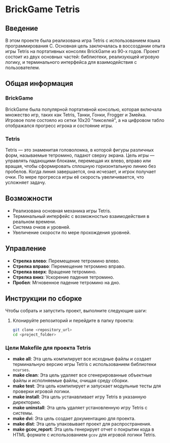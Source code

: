 # BrickGame Tetris

## Введение

В этом проекте была реализована игра Tetris с использованием языка программирования C. Основная цель заключалась в воссоздании опыта игры Tetris на портативных консолях BrickGame из 90-х годов. Проект состоит из двух основных частей: библиотеки, реализующей игровую логику, и терминального интерфейса для взаимодействия с пользователем.

## Общая информация

### BrickGame

BrickGame была популярной портативной консолью, которая включала множество игр, таких как Tetris, Танки, Гонки, Frogger и Змейка. Игровое поле состояло из сетки 10x20 "пикселей", а на цифровом табло отображался прогресс игрока и состояние игры.

### Tetris

Tetris — это знаменитая головоломка, в которой фигуры различных форм, называемые тетромино, падают сверху экрана. Цель игры — управлять падающими блоками, перемещая их влево, вправо или вращая, чтобы сформировать сплошную горизонтальную линию без пробелов. Когда линия завершается, она исчезает, и игрок получает очки. По мере прогресса игры её скорость увеличивается, что усложняет задачу.

## Возможности

- Реализована основная механика игры Tetris.
- Терминальный интерфейс с возможностью взаимодействия в реальном времени.
- Система очков и уровней.
- Увеличение скорости по мере прохождения уровней.

## Управление

- **Стрелка влево**: Перемещение тетромино влево.
- **Стрелка вправо**: Перемещение тетромино вправо.
- **Стрелка вверх**: Вращение тетромино.
- **Стрелка вниз**: Ускорение падения тетромино.
- **Пробел**: Мгновенное падение тетромино на дно.

## Инструкции по сборке

Чтобы собрать и запустить проект, выполните следующие шаги:

1. Клонируйте репозиторий и перейдите в папку проекта:

    ```bash
    git clone <repository_url>
    cd <project_folder>
    ```

### Цели Makefile для проекта Tetris

- **make all**: Эта цель компилирует все исходные файлы и создает терминальную версию игры Tetris с использованием библиотеки `ncurses`.
- **make clean**: Эта цель удаляет все сгенерированные объектные файлы и исполняемые файлы, очищая среду сборки.
- **make test**: Эта цель компилирует и запускает модульные тесты для проверки игровой логики.
- **make install**: Эта цель устанавливает игру Tetris в указанную директорию.
- **make uninstall**: Эта цель удаляет установленную игру Tetris с системы.
- **make dvi**: Эта цель создает документацию для проекта.
- **make dist**: Эта цель упаковывает проект для распространения.
- **make gcov_report**: Эта цель генерирует отчет о покрытии кода в HTML формате с использованием `gcov` для игровой логики Tetris.